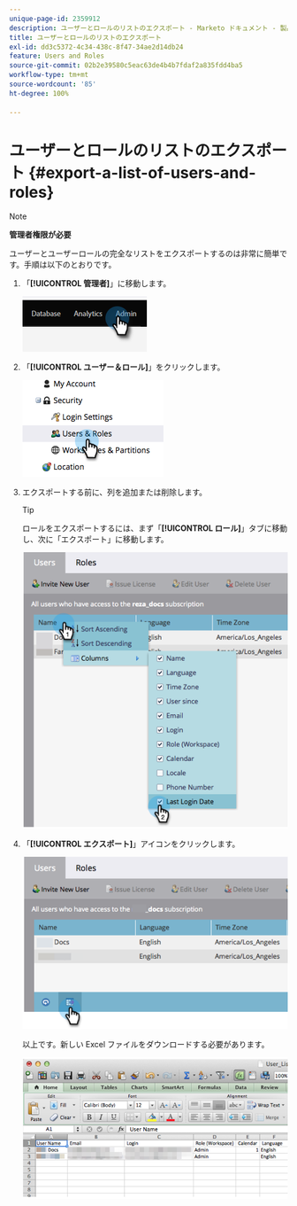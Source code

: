 ```yaml
---
unique-page-id: 2359912
description: ユーザーとロールのリストのエクスポート - Marketo ドキュメント - 製品ドキュメント
title: ユーザーとロールのリストのエクスポート
exl-id: dd3c5372-4c34-438c-8f47-34ae2d14db24
feature: Users and Roles
source-git-commit: 02b2e39580c5eac63de4b4b7fdaf2a835fdd4ba5
workflow-type: tm+mt
source-wordcount: '85'
ht-degree: 100%

---
```


# ユーザーとロールのリストのエクスポート {#export-a-list-of-users-and-roles}

>[!NOTE]
>
>**管理者権限が必要**

ユーザーとユーザーロールの完全なリストをエクスポートするのは非常に簡単です。手順は以下のとおりです。

1. 「**[!UICONTROL 管理者]**」に移動します。

   ![](assets/export-a-list-of-users-and-roles-1.png)

1. 「**[!UICONTROL ユーザー＆ロール]**」をクリックします。

   ![](assets/export-a-list-of-users-and-roles-2.png)

1. エクスポートする前に、列を追加または削除します。

   >[!TIP]
   >
   >ロールをエクスポートするには、まず「**[!UICONTROL ロール]**」タブに移動し、次に「エクスポート」に移動します。

   ![](assets/export-a-list-of-users-and-roles-3.png)

1. 「**[!UICONTROL エクスポート]**」アイコンをクリックします。

   ![](assets/export-a-list-of-users-and-roles-4.png)

   以上です。新しい Excel ファイルをダウンロードする必要があります。

   ![](assets/export-a-list-of-users-and-roles-5.png)

